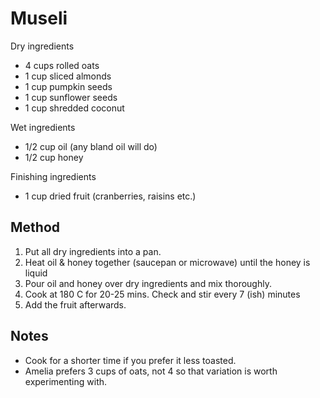 # Museli

Dry ingredients

* 4 cups rolled oats
* 1 cup sliced almonds
* 1 cup pumpkin seeds
* 1 cup sunflower seeds
* 1 cup shredded coconut

Wet ingredients

* 1/2 cup oil (any bland oil will do)
* 1/2 cup honey

Finishing ingredients

* 1 cup dried fruit (cranberries, raisins etc.)

## Method

1. Put all dry ingredients into a pan.
1. Heat oil & honey together (saucepan or microwave) until the honey is liquid
3. Pour oil and honey over dry ingredients and mix thoroughly.
2. Cook at 180 C for 20-25 mins. Check and stir every 7 (ish) minutes
3. Add the fruit afterwards.

## Notes

* Cook for a shorter time if you prefer it less toasted.
* Amelia prefers 3 cups of oats, not 4 so that variation is worth experimenting
  with.

